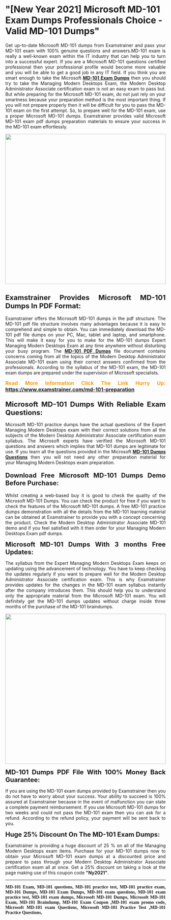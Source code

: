 <h1><strong>"[New Year 2021] Microsoft MD-101 Exam Dumps Professionals Choice - Valid MD-101 Dumps"</strong></h1>

<p style="text-align: justify;">Get up-to-date Microsoft MD-101 dumps from Examstrainer and pass your MD-101 exam with 100% genuine questions and answers.MD-101 exam is really a well-known exam within the IT industry that can help you to turn into a successful expert. If you are a Microsoft MD-101 questions certified professional then your professional profile would become more valuable and you will be able to get a good job in any IT field. If you think you are smart enough to take the Microsoft <a href="https://www.examstrainer.com/md-101-preparation"><strong>MD-101 Exam Dumps</strong></a> then you should try to take the Managing Modern Desktops Exam, the Modern Desktop Administrator Associate certification exam is not an easy exam to pass but. But while preparing for the Microsoft MD-101 exam, do not just rely on your smartness because your preparation method is the most important thing. If you will not prepare properly then it will be difficult for you to pass the MD-101 exam on the first attempt. So, to prepare well for the MD-101 exam, use a proper Microsoft MD-101 dumps. Examstrainer provides valid Microsoft MD-101 exam pdf dumps preparation materials to ensure your success in the MD-101 exam effortlessly.</p>

<p style="text-align: justify;"><a href="https://www.examstrainer.com/md-101-preparation"><img alt="" src="https://lh3.googleusercontent.com/pw/ACtC-3cwqwMiAzWbNQsUKBhl8fG1yZyn0Y6ujoQVio1sTi7kMvoytLC5qdtLjNN4SvhyKWGQ4RCFE06ZeoQ5yhYUK0oTrF61iyHStQBDJjcu0DUbo0Eieek2a_lKuZ2trdjkEbSwY1tTjWMuvnXBVw8kobjn=w1168-h657-no?authuser=0" style="width: 100%; height: 470px;" /></a></p>

<h2 style="text-align: justify;"><strong><span style="font-size:22px;">Examstrainer Provides Microsoft MD-101 Dumps In PDF Format:</span></strong></h2>

<p style="text-align: justify;">Examstrainer offers the Microsoft MD-101 dumps in the pdf structure. The MD-101 pdf file structure involves many advantages because it is easy to comprehend and simple to obtain. You can immediately download the MD-101 pdf file dumps on your PC, Mac, tablet and laptop, and smartphone. This will make it easy for you to make for the MD-101 dumps Expert Managing Modern Desktops Exam at any time anywhere without disturbing your busy program. The <a href="https://www.examstrainer.com/md-101-preparation"><strong>MD-101 PDF Dumps</strong></a> file document contains concerns coming from all the topics of the Modern Desktop Administrator Associate MD-101 exam using their correct answers confirmed from the professionals. According to the syllabus of the MD-101 exam, the MD-101 exam dumps are prepared under the supervision of Microsoft specialists.</p>

<p style="text-align: justify;"><span style="color:#f39c12;"><span style="font-size:16px;"><strong>Read More Information Click The Link Hurry Up:</strong></span></span> <span style="font-size:16px;"><strong><a href="https://www.examstrainer.com/md-101-preparation">https://www.examstrainer.com/md-101-preparation</a></strong></span></p>

<h3 style="text-align: justify;"><strong><span style="font-size:22px;">Microsoft MD-101 Dumps With Reliable Exam Questions:</span></strong></h3>

<p style="text-align: justify;">Microsoft MD-101 practice dumps have the actual questions of the Expert Managing Modern Desktops exam with their correct solutions from all the subjects of the Modern Desktop Administrator Associate certification exam syllabus. The Microsoft experts have verified the Microsoft MD-101 questions and answers which implies that MD-101 dumps are legitimate for use. If you learn all the questions provided in the Microsoft <a href="https://www.examstrainer.com/modern-desktop-administrator-associate-exam-preparation"><strong>MD-101 Dumps Questions</strong></a> then you will not need any other preparation material for your Managing Modern Desktops exam preparation.</p>

<h4 style="text-align: justify;"><span style="font-size:20px;"><strong>Download Free Microsoft MD-101 Dumps Demo Before Purchase:</strong></span></h4>

<p style="text-align: justify;">Whilst creating a web-based buy it is good to check the quality of the Microsoft MD-101 Dumps. You can check the product for free if you want to check the features of the Microsoft MD-101 dumps. A free MD-101 practice dumps demonstration with all the details from the MD-101 learning material can be obtained at Examstrainer to provide you with a concept concerning the product. Check the Modern Desktop Administrator Associate MD-101 demo and if you feel satisfied with it then order for your Managing Modern Desktops Exam pdf dumps.</p>

<p style="text-align: justify;"><strong><span style="font-size:20px;">Microsoft MD-101 Dumps With 3 months Free Updates:</span></strong></p>

<p style="text-align: justify;">The syllabus from the Expert Managing Modern Desktops Exam keeps on updating using the advancement of technology. You have to keep checking the updates regularly if you want to prepare well for the Modern Desktop Administrator Associate certification exam. This is why Examstrainer provides updates for the changes in the MD-101 exam syllabus instantly after the company introduces them. This should help you to understand only the appropriate material from the Microsoft MD-101 exam. You will definitely get the MD-101 dumps updates without charge inside three months of the purchase of the MD-101 braindumps.</p>

<p style="text-align: justify;"><a href="https://www.examstrainer.com/modern-desktop-administrator-associate-exam-preparation"><img alt="" src="https://lh3.googleusercontent.com/pw/ACtC-3fAExvkdmWqfftCD3wFjX21CldX_vitWQWLPbOdCK6l-Rv4v7Y7LnS36IzOirUzzjxbUFbi0Uf1jt6ZDdORTtQjeeC5R6aou6dC4nhOraJPFiqvqM_DD_a8O-AuIoHOS3tdeDRSUhbiRA3tkpY04tqw=w1366-h504-no?authuser=0" style="width: 100%; height: 470px;" /></a></p>

<p style="text-align: justify;"><strong><span style="font-size:20px;">MD-101 Dumps PDF File With 100% Money Back Guarantee:</span></strong></p>

<p style="text-align: justify;">If you are using the MD-101 exam dumps provided by Examstrainer then you do not have to worry about your success. Your ability to succeed is 100% assured at Examstrainer because in the event of malfunction you can state a complete payment reimbursement. If you use Microsoft MD-101 dumps for two weeks and could not pass the MD-101 exam then you can ask for a refund. According to the refund policy, your payment will be sent back to you.</p>

<p style="text-align: justify;"><strong><span style="font-size:20px;">Huge 25% Discount On The MD-101 Exam Dumps:</span></strong></p>

<p style="text-align: justify;">Examstrainer is providing a huge discount of 25 % on all of the Managing Modern Desktops exam items. Purchase for your MD-101 dumps now to obtain your Microsoft MD-101 exam dumps at a discounted price and prepare to pass through your Modern Desktop Administrator Associate certification exam all at once. Get a 25% discount on taking a look at the page making use of this coupon code <strong>"Ny2021"</strong>.</p>

<hr />
<p style="text-align: justify;"><span style="font-family:Georgia,serif;"><strong>MD-101 Exam, MD-101 questions, MD-101 practice test, MD-101 practice exam, MD-101 Dumps, MD-101 Exam Dumps, MD-101 exam questions, MD-101 exam practice test, MD-101 exam dumps, Microsoft MD-101 Dumps, Microsoft MD-101 Exam, MD-101 Braindump<a href="https://www.cisco.com/">,</a> MD-101 Exam Coupon <a href="https://www.microsoft.com/en-us/?ql=4&spl=2">,</a>MD-101 exam promo code<a href="https://www.wikipedia.org/">,</a> Microsoft MD-101 exam Questions<a href="https://www.google.com/">,</a> Microsoft MD-101 Practice Test <a href="https://www.youtube.com/">,</a>MD-101 Practice Questions<a href="https://twitter.com/home">,</a></strong></span></p>

